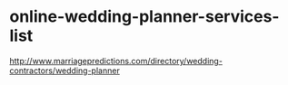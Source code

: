 # online-wedding-planner-services-list
http://www.marriagepredictions.com/directory/wedding-contractors/wedding-planner
